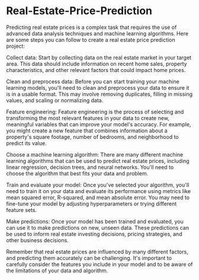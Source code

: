 # Real-Estate-Price-Prediction
Predicting real estate prices is a complex task that requires the use of advanced data analysis techniques and machine learning algorithms. Here are some steps you can follow to create a real estate price prediction project:

Collect data: Start by collecting data on the real estate market in your target area. This data should include information on recent home sales, property characteristics, and other relevant factors that could impact home prices.

Clean and preprocess data: Before you can start training your machine learning models, you'll need to clean and preprocess your data to ensure it is in a usable format. This may involve removing duplicates, filling in missing values, and scaling or normalizing data.

Feature engineering: Feature engineering is the process of selecting and transforming the most relevant features in your data to create new, meaningful variables that can improve your model's accuracy. For example, you might create a new feature that combines information about a property's square footage, number of bedrooms, and neighborhood to predict its value.

Choose a machine learning algorithm: There are many different machine learning algorithms that can be used to predict real estate prices, including linear regression, decision trees, and neural networks. You'll need to choose the algorithm that best fits your data and problem.

Train and evaluate your model: Once you've selected your algorithm, you'll need to train it on your data and evaluate its performance using metrics like mean squared error, R-squared, and mean absolute error. You may need to fine-tune your model by adjusting hyperparameters or trying different feature sets.

Make predictions: Once your model has been trained and evaluated, you can use it to make predictions on new, unseen data. These predictions can be used to inform real estate investing decisions, pricing strategies, and other business decisions.

Remember that real estate prices are influenced by many different factors, and predicting them accurately can be challenging. It's important to carefully consider the features you include in your model and to be aware of the limitations of your data and algorithm.
